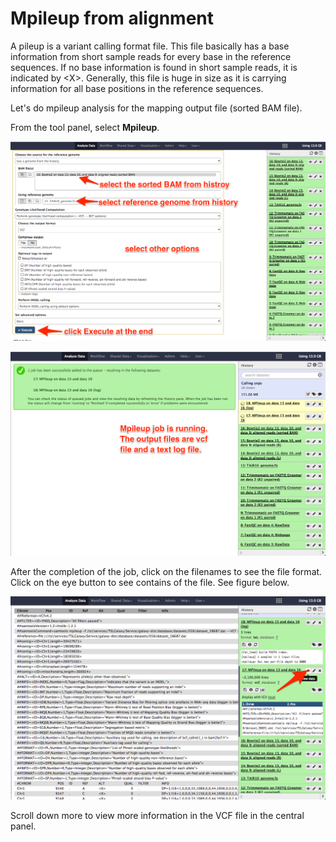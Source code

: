 # Mpileup from alignment

A pileup is a variant calling format file. This file basically has a base information from short sample reads for every base in the reference sequences. If no base information is found in short sample reads, it is indicated by &lt;X&gt;. Generally, this file is huge in size as it is carrying information for all base positions in the reference sequences.

Let's do mpileup analysis for the mapping output file \(sorted BAM file\).

From the tool panel, select **Mpileup**. 

![](/assets/Mpileup_1.png)



![](/assets/Mpileup_2.png)

After the completion of the job, click on the filenames to see the file format. Click on the eye button to see contains of the file. See figure below.

![](/assets/Mpileup_3.png)



Scroll down more to view more information in the VCF file in the central panel. 



